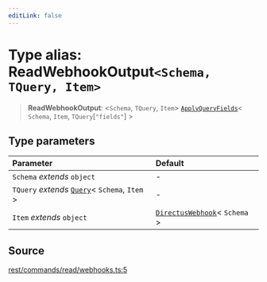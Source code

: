 ```yaml
---
editLink: false
---
```


# Type alias: ReadWebhookOutput`<Schema, TQuery, Item>`

> **ReadWebhookOutput**: \<`Schema`, `TQuery`, `Item`\>
> [`ApplyQueryFields`](../../types-1/type-aliases/type-alias.ApplyQueryFields.md)\< `Schema`, `Item`,
> `TQuery`[`"fields"`] \>

## Type parameters

| Parameter                                                                                       | Default                                                                                    |
| :---------------------------------------------------------------------------------------------- | :----------------------------------------------------------------------------------------- |
| `Schema` _extends_ `object`                                                                     | -                                                                                          |
| `TQuery` _extends_ [`Query`](../../types-1/interfaces/interface.Query.md)\< `Schema`, `Item` \> | -                                                                                          |
| `Item` _extends_ `object`                                                                       | [`DirectusWebhook`](../../schema/type-aliases/type-alias.DirectusWebhook.md)\< `Schema` \> |

## Source

[rest/commands/read/webhooks.ts:5](https://github.com/directus/directus/blob/7789a6c53/sdk/src/rest/commands/read/webhooks.ts#L5)
